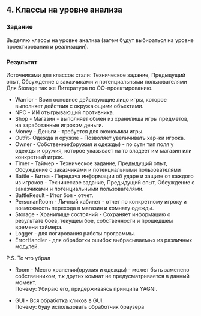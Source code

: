 ## 4. Классы на уровне анализа

### Задание
Выделяю классы на уровне анализа (затем будут выбираться на уровне проектирования и реализации).

### Результат
Источниками для классов стали:  Техническое задание, Предыдущий опыт, Обсуждение с заказчиками и потенциальными пользователями
Для Storage так же Литература по ОО-проектированию.

- Warrior - Воин основное действующие лицо игры, которое выполняет действия с окружающими объектами.
- NPC - ИИ отыгрывающий противника. 
- Shop - Магазин - выполняет обмен из хранилища игры предметов, на заработанные игроком деньги.
- Money - Деньги - требуется для экономики игры.
- Outfit- Одежда и оружие - Позволяет увеличивать хар-ки игрока.
- Owner - Собственник(оружия и одежды) - по сути тип поля у одежды и оружия, которое указывает на то владеет им магазин или конкретный игрок.
- Timer - Таймер - Техническое задание, Предыдущий опыт, Обсуждение с заказчиками и потенциальными пользователями
- Battle - Битва - Передача информации об ударе и защите от каждого из игроков - Техническое задание, Предыдущий опыт, Обсуждение с заказчиками и потенциальными пользователями.
- BattleResult - Итог боя - отчет.
- PersonanRoom - Личный кабинет - отчет по конкретному игроку и возможность перехода в магазин и комнату одежды.
- Storage - Хранилище состояний -  Сохраняет информацию о результате боев, текущем бое, собственности  и прошедшем времени таймера. 
- Logger - для логирования работы программы.
- ErrorHandler - для обработки ошибок выбрасываемых из различных модулей.

P.S. То что убрал
- Room - Место хранения(оружия и одежды) - может быть заменено собственником, т.к других комнат не предусматривается в данный момент.  
Почему: Убираю его, придерживаясь принципа YAGNI.

- GUI - Вся обработка кликов в GUI.  
Почему: буду использовать обработчик браузера
